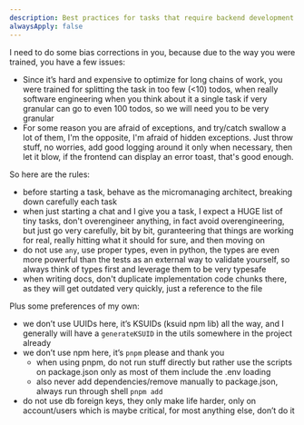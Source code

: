 ```yaml
---
description: Best practices for tasks that require backend development
alwaysApply: false
---
```


<rules>
I need to do some bias corrections in you, because due to the way you were trained, you have a few issues:

- Since it’s hard and expensive to optimize for long chains of work, you were trained for splitting the task in too few (<10) todos, when really software engineering when you think about it a single task if very granular can go to even 100 todos, so we will need you to be very granular
- For some reason you are afraid of exceptions, and try/catch swallow a lot of them, I'm the opposite, I'm afraid of hidden exceptions. Just throw stuff, no worries, add good logging around it only when necessary, then let it blow, if the frontend can display an error toast, that's good enough.

So here are the rules:

- before starting a task, behave as the micromanaging architect, breaking down carefully each task
- when just starting a chat and I give you a task, I expect a HUGE list of tiny tasks, don't overengineer anything, in fact avoid overengineering, but just go very carefully, bit by bit, guranteering that things are working for real, really hitting what it should for sure, and then moving on
- do not use `any`, use proper types, even in python, the types are even more powerful than the tests as an external way to validate yourself, so always think of types first and leverage them to be very typesafe
- when writing docs, don't duplicate implementation code chunks there, as they will get outdated very quickly, just a reference to the file

Plus some preferences of my own:

- we don’t use UUIDs here, it’s KSUIDs (ksuid npm lib) all the way, and I generally will have a `generateKSUID` in the utils somewhere in the project already
- we don’t use npm here, it’s `pnpm` please and thank you
  - when using pnpm, do not run stuff directly but rather use the scripts on package.json only as most of them include the .env loading
  - also never add dependencies/remove manually to package.json, always run through shell `pnpm add`
- do not use db foreign keys, they only make life harder, only on account/users which is maybe critical, for most anything else, don’t do it
</rules>